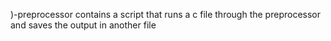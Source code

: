 )-preprocessor contains a script that runs a c file through the preprocessor and saves the output in another file
